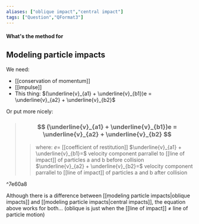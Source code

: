 ```yaml
---
aliases: ["oblique impact","central impact"]
tags: ["Question","QFormat3"]
---
```


#### What's the method for
## Modeling particle impacts

We need:
- [[conservation of momentum]]
- [[impulse]]
- This thing: $(\underline{v}_{a1} + \underline{v}_{b1})e = \underline{v}_{a2} + \underline{v}_{b2}$

Or put more nicely:
> ### $$ (\underline{v}_{a1} + \underline{v}_{b1})e = \underline{v}_{a2} + \underline{v}_{b2} $$ 
>> where:
>> $e=$ [[coefficient of restitution]]
>> $\underline{v}_{a1} + \underline{v}_{b1}=$ velocity component parrallel to [[line of impact]] of particles a and b before collision 
>> $\underline{v}_{a2} + \underline{v}_{b2}=$ velocity component parrallel to [[line of impact]] of particles a and b after collision

^7e60a8

Although there is a difference between [[modeling particle impacts|oblique impacts]] and [[modeling particle impacts|central impacts]], the equation above works for both... (oblique is just when the [[line of impact]] $\neq$ line of particle motion)

